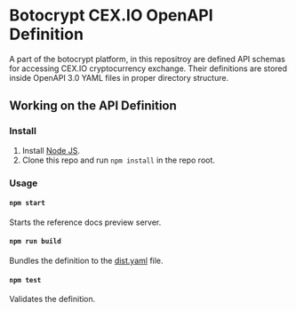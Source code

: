 # Botocrypt CEX.IO OpenAPI Definition

A part of the botocrypt platform, in this repositroy are defined API schemas for accessing CEX.IO cryptocurrency exchange. Their definitions are stored inside OpenAPI 3.0 YAML files in proper directory structure.

## Working on the API Definition

### Install

1. Install [Node JS](https://nodejs.org/).
2. Clone this repo and run `npm install` in the repo root.

### Usage

#### `npm start`
Starts the reference docs preview server.

#### `npm run build`
Bundles the definition to the [dist.yaml](dist.yaml) file.

#### `npm test`
Validates the definition.

